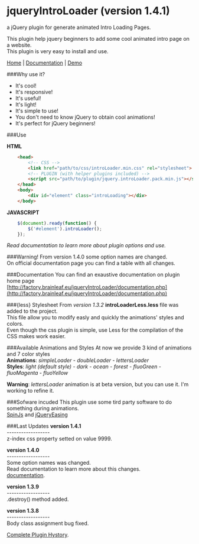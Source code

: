 jqueryIntroLoader (version 1.4.1)
===================================

a jQuery plugin for generate animated Intro Loading Pages.

This plugin help jquery beginners to add some cool animated intro page on a website.<br>
This plugin is very easy to install and use.

[Home](http://factory.brainleaf.eu/jqueryIntroLoader) | 
[Documentation](http://factory.brainleaf.eu/jqueryIntroLoader/documentation.php) | [Demo](http://factory.brainleaf.eu/jqueryIntroLoader/demo)


###Why use it?

- It's cool!
- It's responsive!
- It's useful!
- It's light!
- It's simple to use!
- You don't need to know jQuery to obtain cool animations!
- It's perfect for jQuery beginners!

###Use

**HTML**<br>
```html
    <head>
        <!-- CSS -->
        <link href="path/to/css/introLoader.min.css" rel="stylesheet">
        <!-- PLUGIN (with helper plugins included) -->
        <script src="path/to/plugin/jquery.introLoader.pack.min.js"></script>
    </head>
    <body>
        <div id="element" class="introLoading"></div>
    </body>
```

**JAVASCRIPT**<br>
```javascript
    $(document).ready(function() {
        $('#element').introLoader();
    });
```

*Read documentation to learn more about plugin options and use.*

###Warning!
From version 1.4.0 some option names are changed.<br>
On official documentation page you can find a table with all changes.

###Documentation
You can find an exaustive documentation on plugin home page<br> [http://factory.brainleaf.eu/jqueryIntroLoader/documentation.php](http://factory.brainleaf.eu/jqueryIntroLoader/documentation.php)

###{less} Stylesheet
From *version 1.3.2*  **introLoaderLess.less** file was added to the project.<br>
This file allow you to modify easly and quickly the animations' styles and colors.<br>
Even though the css plugin is simple, use Less for the compilation of the CSS makes work easier.

###Available Animations and Styles
At now we provide 3 kind of animations and 7 color styles<br>
**Animations**: *simpleLoader* - *doubleLoader* - *lettersLoader*<br>
**Styles**: *light (default style)* - *dark* - *ocean* - *forest* - *fluoGreen* - *fluoMagenta* - *fluoYellow*

**Warning**: *lettersLoader* animation is at beta version, but you can use it. I'm working to refine it.

###Sofware incuded
This plugin use some tird party software to do something during animations.<br>
[SpinJs](fgnass.github.io/spin.js/) and [jQueryEasing](http://gsgd.co.uk/sandbox/jquery/easing/)

###Last Updates
**version 1.4.1**<br>
*------------------*<br>
z-index css property setted on value 9999.<br>

**version 1.4.0**<br>
*------------------*<br>
Some option names was changed. <br>
Read documentation to learn more about this changes.<br>
[documentation](http://factory.brainleaf.eu/jqueryIntroLoader/documentation.php).

**version 1.3.9**<br>
*------------------*<br>
.destroy() method added. 

**version 1.3.8**<br>
*------------------*<br>
Body class assignment bug fixed.


[Complete Plugin Hystory](https://github.com/Gix075/jqueryIntroLoader/wiki).
